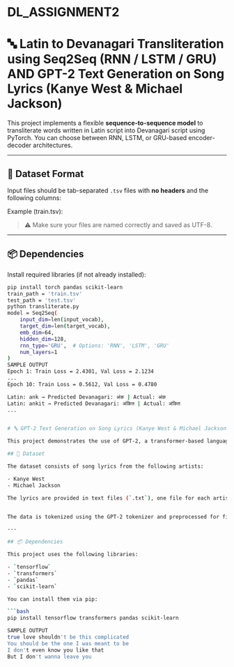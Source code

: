 # DL_ASSIGNMENT2
# 🔤 Latin to Devanagari Transliteration using Seq2Seq (RNN / LSTM / GRU) AND GPT-2 Text Generation on Song Lyrics (Kanye West & Michael Jackson)

This project implements a flexible **sequence-to-sequence model** to transliterate words written in Latin script into Devanagari script using PyTorch. You can choose between RNN, LSTM, or GRU-based encoder-decoder architectures.

---

## 📂 Dataset Format

Input files should be tab-separated `.tsv` files with **no headers** and the following columns:


Example (train.tsv):

> ⚠️ Make sure your files are named correctly and saved as UTF-8.

---

## 📦 Dependencies

Install required libraries (if not already installed):

```bash
pip install torch pandas scikit-learn
train_path = 'train.tsv'
test_path = 'test.tsv'
python transliterate.py
model = Seq2Seq(
    input_dim=len(input_vocab),
    target_dim=len(target_vocab),
    emb_dim=64,
    hidden_dim=128,
    rnn_type='GRU',  # Options: 'RNN', 'LSTM', 'GRU'
    num_layers=1
)
SAMPLE OUTPUT
Epoch 1: Train Loss = 2.4301, Val Loss = 2.1234
...
Epoch 10: Train Loss = 0.5612, Val Loss = 0.4780

Latin: ank → Predicted Devanagari: अंक | Actual: अंक
Latin: ankit → Predicted Devanagari: अंकित | Actual: अंकित
...


# 🔤 GPT-2 Text Generation on Song Lyrics (Kanye West & Michael Jackson)

This project demonstrates the use of GPT-2, a transformer-based language model, to generate text based on song lyrics of selected artists (Kanye West & Michael Jackson). The script tokenizes the lyrics, preprocesses the data, and fine-tunes the GPT-2 model for text generation.

## 📂 Dataset

The dataset consists of song lyrics from the following artists:

- Kanye West
- Michael Jackson

The lyrics are provided in text files (`.txt`), one file for each artist. The file paths are:


The data is tokenized using the GPT-2 tokenizer and preprocessed for fine-tuning. The model is then trained using the processed data and used to generate text based on an input prompt.

---

## 📦 Dependencies

This project uses the following libraries:

- `tensorflow`
- `transformers`
- `pandas`
- `scikit-learn`

You can install them via pip:

```bash
pip install tensorflow transformers pandas scikit-learn

SAMPLE OUTPUT
true love shouldn't be this complicated
You should be the one I was meant to be
I don't even know you like that
But I don't wanna leave you

